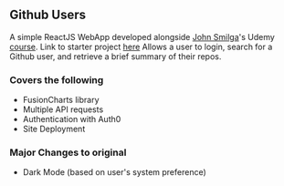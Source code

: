 ## Github Users

A simple ReactJS WebApp developed alongside [John Smilga](https://github.com/john-smilga)'s Udemy [course](https://www.udemy.com/course/react-tutorial-and-projects-course/).
Link to starter project [here](https://github.com/john-smilga/starter-project-react-github-search-users)
Allows a user to login, search for a Github user, and retrieve a brief summary of their repos.

### Covers the following
- FusionCharts library
- Multiple API requests
- Authentication with Auth0
- Site Deployment

### Major Changes to original
- Dark Mode (based on user's system preference)
